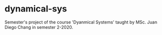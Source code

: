 # dynamical-sys
Semester's project of the course 'Dyanmical Systems' taught by MSc. Juan Diego Chang in semester 2-2020.
